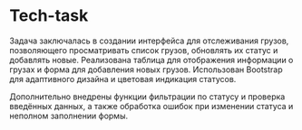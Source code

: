 # Tech-task

Задача заключалась в создании интерфейса для отслеживания грузов, позволяющего просматривать список грузов, обновлять их статус и добавлять новые. Реализована таблица для отображения информации о грузах и форма для добавления новых грузов. Использован Bootstrap для адаптивного дизайна и цветовая индикация статусов.

Дополнительно внедрены функции фильтрации по статусу и проверка введённых данных, а также обработка ошибок при изменении статуса и неполном заполнении формы.
